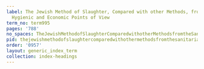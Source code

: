 ```yaml
---
label: The Jewish Method of Slaughter, Compared with other Methods, from the Sanitarian
  Hygienic and Economic Points of View
term_no: term995
pages: '788'
no_spaces: TheJewishMethodofSlaughterComparedwithotherMethodsfromtheSanitarianHygienicandEconomicPointsofView
pid: thejewishmethodofslaughtercomparedwithothermethodsfromthesanitarianhygienicandeconomicpointsofview
order: '0957'
layout: generic_index_term
collection: index-headings
---
```


